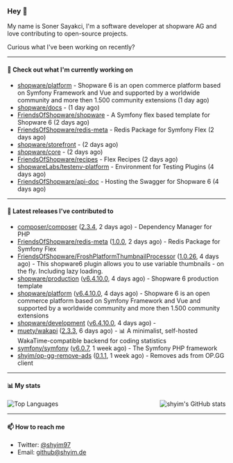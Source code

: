 ### Hey 👋

My name is Soner Sayakci, I'm a software developer at shopware AG and love contributing to open-source projects.

Curious what I've been working on recently?

---

#### 👷 Check out what I'm currently working on

- [shopware/platform](https://github.com/shopware/platform) - Shopware 6 is an open commerce platform based on Symfony Framework and Vue and supported by a worldwide community and more then 1.500 community extensions (1 day ago)
- [shopware/docs](https://github.com/shopware/docs) -  (1 day ago)
- [FriendsOfShopware/shopware](https://github.com/FriendsOfShopware/shopware) - A Symfony flex based template for Shopware 6 (2 days ago)
- [FriendsOfShopware/redis-meta](https://github.com/FriendsOfShopware/redis-meta) - Redis Package for Symfony Flex (2 days ago)
- [shopware/storefront](https://github.com/shopware/storefront) -  (2 days ago)
- [shopware/core](https://github.com/shopware/core) -  (2 days ago)
- [FriendsOfShopware/recipes](https://github.com/FriendsOfShopware/recipes) - Flex Recipes (2 days ago)
- [shopwareLabs/testenv-platform](https://github.com/shopwareLabs/testenv-platform) - Environment for Testing Plugins (4 days ago)
- [FriendsOfShopware/api-doc](https://github.com/FriendsOfShopware/api-doc) - Hosting the Swagger for Shopware 6 (4 days ago)

---

#### 🔭 Latest releases I've contributed to

- [composer/composer](https://github.com/composer/composer) ([2.3.4](https://github.com/composer/composer/releases/tag/2.3.4), 2 days ago) - Dependency Manager for PHP
- [FriendsOfShopware/redis-meta](https://github.com/FriendsOfShopware/redis-meta) ([1.0.0](https://github.com/FriendsOfShopware/redis-meta/releases/tag/1.0.0), 2 days ago) - Redis Package for Symfony Flex
- [FriendsOfShopware/FroshPlatformThumbnailProcessor](https://github.com/FriendsOfShopware/FroshPlatformThumbnailProcessor) ([1.0.26](https://github.com/FriendsOfShopware/FroshPlatformThumbnailProcessor/releases/tag/1.0.26), 4 days ago) - This shopware6 plugin allows you to use variable thumbnails - on the fly. Including lazy loading.
- [shopware/production](https://github.com/shopware/production) ([v6.4.10.0](https://github.com/shopware/production/releases/tag/v6.4.10.0), 4 days ago) - Shopware 6 production template
- [shopware/platform](https://github.com/shopware/platform) ([v6.4.10.0](https://github.com/shopware/platform/releases/tag/v6.4.10.0), 4 days ago) - Shopware 6 is an open commerce platform based on Symfony Framework and Vue and supported by a worldwide community and more then 1.500 community extensions
- [shopware/development](https://github.com/shopware/development) ([v6.4.10.0](https://github.com/shopware/development/releases/tag/v6.4.10.0), 4 days ago) - 
- [muety/wakapi](https://github.com/muety/wakapi) ([2.3.3](https://github.com/muety/wakapi/releases/tag/2.3.3), 6 days ago) - 📊 A minimalist, self-hosted WakaTime-compatible backend for coding statistics
- [symfony/symfony](https://github.com/symfony/symfony) ([v6.0.7](https://github.com/symfony/symfony/releases/tag/v6.0.7), 1 week ago) - The Symfony PHP framework
- [shyim/op-gg-remove-ads](https://github.com/shyim/op-gg-remove-ads) ([0.1.1](https://github.com/shyim/op-gg-remove-ads/releases/tag/0.1.1), 1 week ago) - Removes ads from OP.GG client

---

#### 📊 My stats

<img align="right" alt="shyim's GitHub stats" src="https://github-readme-stats.vercel.app/api?username=shyim&count_private=1&show_icons=true&" />

![Top Languages](https://github-readme-stats.vercel.app/api/top-langs/?username=shyim)

---

#### 📫 How to reach me

- Twitter: [@shyim97](https://twitter.com/shyim97)
- Email: [github@shyim.de](mailto://github@shyim.de)
